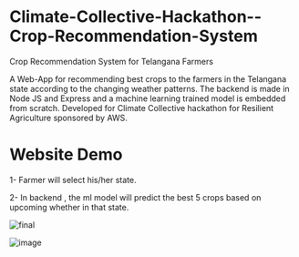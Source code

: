 # Climate-Collective-Hackathon--Crop-Recommendation-System

Crop Recommendation System for Telangana Farmers

A Web-App for recommending best crops to the farmers in the Telangana state according to the changing weather patterns. The backend is made in Node JS and Express and a machine learning
trained model is embedded from scratch. Developed for Climate Collective hackathon for Resilient Agriculture
sponsored by AWS.

# Website Demo
1- Farmer will select his/her state.

2- In backend , the ml model will predict the best 5 crops based on upcoming whether in that state.

![final](https://user-images.githubusercontent.com/78191427/200115993-714545f9-6c13-4924-ab35-5a3566a26f2e.png)

![image](https://user-images.githubusercontent.com/78191427/200116261-be572ce1-18d4-4163-b507-9c03892dd2f6.png)

